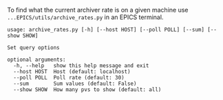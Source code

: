 To find what the current archiver rate is on a given machine use `...EPICS/utils/archive_rates.py` in an EPICS terminal.

```
usage: archive_rates.py [-h] [--host HOST] [--poll POLL] [--sum] [--show SHOW]

Set query options

optional arguments:
  -h, --help   show this help message and exit
  --host HOST  Host (default: localhost)
  --poll POLL  Poll rate (default: 30)
  --sum        Sum values (default: False)
  --show SHOW  How many pvs to show (default: all)
```
